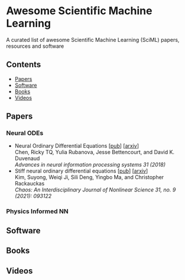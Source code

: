 # Awesome Scientific Machine Learning
A curated list of awesome Scientific Machine Learning (SciML) papers, resources and software

## Contents
- [Papers](#papers)
- [Software](#software)
- [Books](#books)
- [Videos](#videos)

<a name="papers"></a>
## Papers

<a name="papers-neural-odes"></a>
### Neural ODEs
- Neural Ordinary Differential Equations [[pub](https://proceedings.neurips.cc/paper/2018/file/69386f6bb1dfed68692a24c8686939b9-Paper.pdf)] [[arxiv](https://arxiv.org/abs/1806.07366)] <br> Chen, Ricky TQ, Yulia Rubanova, Jesse Bettencourt, and David K. Duvenaud <br> _Advances in neural information processing systems 31 (2018)_
- Stiff neural ordinary differential equations [[pub](https://aip.scitation.org/doi/full/10.1063/5.0060697)] [[arxiv](https://arxiv.org/abs/2103.15341)] <br> Kim, Suyong, Weiqi Ji, Sili Deng, Yingbo Ma, and Christopher Rackauckas <br> _Chaos: An Interdisciplinary Journal of Nonlinear Science 31, no. 9 (2021): 093122_

<a name="papers-physics-informed-nn"></a>
### Physics Informed NN


<a name="software"></a>
## Software

<a name="books"></a>
## Books

<a name="videos"></a>
## Videos
